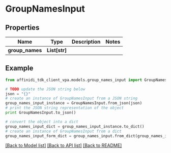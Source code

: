 # GroupNamesInput

## Properties

| Name            | Type          | Description | Notes |
| --------------- | ------------- | ----------- | ----- |
| **group_names** | **List[str]** |             |

## Example

```python
from affinidi_tdk_client_vpa.models.group_names_input import GroupNamesInput

# TODO update the JSON string below
json = "{}"
# create an instance of GroupNamesInput from a JSON string
group_names_input_instance = GroupNamesInput.from_json(json)
# print the JSON string representation of the object
print GroupNamesInput.to_json()

# convert the object into a dict
group_names_input_dict = group_names_input_instance.to_dict()
# create an instance of GroupNamesInput from a dict
group_names_input_form_dict = group_names_input.from_dict(group_names_input_dict)
```

[[Back to Model list]](../README.md#documentation-for-models) [[Back to API list]](../README.md#documentation-for-api-endpoints) [[Back to README]](../README.md)
